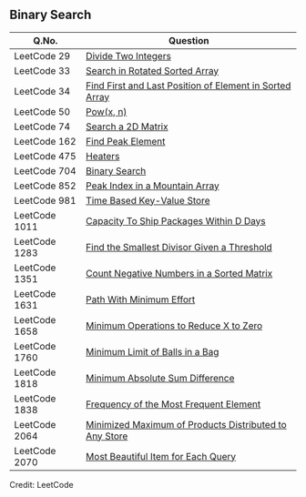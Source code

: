 ## Binary Search

| Q.No. | Question |
| --- | --- |
| LeetCode 29 | [Divide Two Integers](https://grid47.xyz/posts/leetcode-29-divide-two-integers-solution/) |
| LeetCode 33 | [Search in Rotated Sorted Array](https://grid47.xyz/posts/leetcode-33-search-in-rotated-sorted-array-solution/) |
| LeetCode 34 | [Find First and Last Position of Element in Sorted Array](https://grid47.xyz/posts/leetcode-34-find-first-and-last-position-of-element-in-sorted-array-solution/) |
| LeetCode 50 | [Pow(x, n)](https://grid47.xyz/posts/leetcode-50-powx-n-solution/) |
| LeetCode 74 | [Search a 2D Matrix](https://grid47.xyz/posts/leetcode-74-search-a-2d-matrix-solution/) |
| LeetCode 162 | [Find Peak Element](https://grid47.xyz/posts/leetcode-162-find-peak-element-solution/) |
| LeetCode 475 | [Heaters](https://grid47.xyz/posts/leetcode-475-heaters-solution/) |
| LeetCode 704 | [Binary Search](https://grid47.xyz/posts/leetcode-704-binary-search-solution/) |
| LeetCode 852 | [Peak Index in a Mountain Array](https://grid47.xyz/posts/leetcode-852-peak-index-in-a-mountain-array-solution/) |
| LeetCode 981 | [Time Based Key-Value Store](https://grid47.xyz/posts/leetcode-981-time-based-key-value-store-solution/) |
| LeetCode 1011 | [Capacity To Ship Packages Within D Days](https://grid47.xyz/posts/leetcode-1011-capacity-to-ship-packages-within-d-days-solution/) |
| LeetCode 1283 | [Find the Smallest Divisor Given a Threshold](https://grid47.xyz/posts/leetcode-1283-find-the-smallest-divisor-given-a-threshold-solution/) |
| LeetCode 1351 | [Count Negative Numbers in a Sorted Matrix](https://grid47.xyz/posts/leetcode-1351-count-negative-numbers-in-a-sorted-matrix-solution/) |
| LeetCode 1631 | [Path With Minimum Effort](https://grid47.xyz/posts/leetcode-1631-path-with-minimum-effort-solution/) |
| LeetCode 1658 | [Minimum Operations to Reduce X to Zero](https://grid47.xyz/posts/leetcode-1658-minimum-operations-to-reduce-x-to-zero-solution/) |
| LeetCode 1760 | [Minimum Limit of Balls in a Bag](https://grid47.xyz/posts/leetcode-1760-minimum-limit-of-balls-in-a-bag-solution/) |
| LeetCode 1818 | [Minimum Absolute Sum Difference](https://grid47.xyz/posts/leetcode-1818-minimum-absolute-sum-difference-solution/) |
| LeetCode 1838 | [Frequency of the Most Frequent Element](https://grid47.xyz/posts/leetcode-1838-frequency-of-the-most-frequent-element-solution/) |
| LeetCode 2064 | [Minimized Maximum of Products Distributed to Any Store](https://grid47.xyz/posts/leetcode-2064-minimized-maximum-of-products-distributed-to-any-store-solution/) |
| LeetCode 2070 | [Most Beautiful Item for Each Query](https://grid47.xyz/posts/leetcode-2070-most-beautiful-item-for-each-query-solution/) |

Credit: LeetCode

